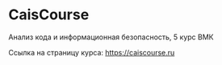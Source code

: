 # CaisCourse
Анализ кода и информационная безопасность, 5 курс ВМК 

Ссылка на страницу курса: https://caiscourse.ru